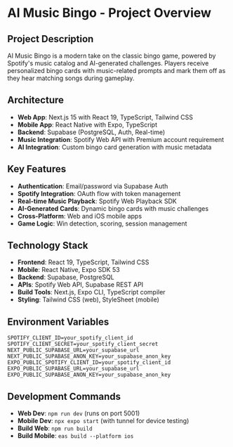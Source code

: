 # AI Music Bingo - Project Overview

## Project Description
AI Music Bingo is a modern take on the classic bingo game, powered by Spotify's music catalog and AI-generated challenges. Players receive personalized bingo cards with music-related prompts and mark them off as they hear matching songs during gameplay.

## Architecture
- **Web App**: Next.js 15 with React 19, TypeScript, Tailwind CSS
- **Mobile App**: React Native with Expo, TypeScript
- **Backend**: Supabase (PostgreSQL, Auth, Real-time)
- **Music Integration**: Spotify Web API with Premium account requirement
- **AI Integration**: Custom bingo card generation with music metadata

## Key Features
- **Authentication**: Email/password via Supabase Auth
- **Spotify Integration**: OAuth flow with token management
- **Real-time Music Playback**: Spotify Web Playback SDK
- **AI-Generated Cards**: Dynamic bingo cards with music challenges
- **Cross-Platform**: Web and iOS mobile apps
- **Game Logic**: Win detection, scoring, session management

## Technology Stack
- **Frontend**: React 19, TypeScript, Tailwind CSS
- **Mobile**: React Native, Expo SDK 53
- **Backend**: Supabase, PostgreSQL
- **APIs**: Spotify Web API, Supabase REST API
- **Build Tools**: Next.js, Expo CLI, TypeScript compiler
- **Styling**: Tailwind CSS (web), StyleSheet (mobile)

## Environment Variables
```
SPOTIFY_CLIENT_ID=your_spotify_client_id
SPOTIFY_CLIENT_SECRET=your_spotify_client_secret
NEXT_PUBLIC_SUPABASE_URL=your_supabase_url
NEXT_PUBLIC_SUPABASE_ANON_KEY=your_supabase_anon_key
EXPO_PUBLIC_SPOTIFY_CLIENT_ID=your_spotify_client_id
EXPO_PUBLIC_SUPABASE_URL=your_supabase_url
EXPO_PUBLIC_SUPABASE_ANON_KEY=your_supabase_anon_key
```

## Development Commands
- **Web Dev**: `npm run dev` (runs on port 5001)
- **Mobile Dev**: `npx expo start` (with tunnel for device testing)
- **Build Web**: `npm run build`
- **Build Mobile**: `eas build --platform ios`